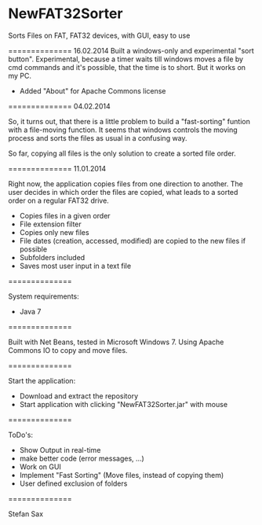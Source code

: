 NewFAT32Sorter 
==============

Sorts Files on FAT, FAT32 devices, with GUI, easy to use

==============
16.02.2014
Built a windows-only and experimental "sort button". Experimental, because a timer waits till windows moves a file by cmd commands and it's possible, that the time is to short. But it works on my PC.

- Added "About" for Apache Commons license

==============
04.02.2014

So, it turns out, that there is a little problem to build a "fast-sorting" funtion with a file-moving function. It seems that windows controls the moving process and sorts the files as usual in a confusing way.

So far, copying all files is the only solution to create a sorted file order.



==============
11.01.2014


Right now, the application copies files from one direction to another. The user 
decides in which order the files are copied, what leads to a sorted order on a 
regular FAT32 drive.


 - Copies files in a given order
 - File extension filter
 - Copies only new files
 - File dates (creation, accessed, modified) are copied to the new files if possible
 - Subfolders included
 - Saves most user input in a text file

==============

System requirements:
 - Java 7

==============

Built with Net Beans, tested in Microsoft Windows 7. 
Using Apache Commons IO to copy and move files.

==============

Start the application:
 - Download and extract the repository
 - Start application with clicking "NewFAT32Sorter.jar" with mouse
 
==============
 
 
 ToDo's:
  - Show Output in real-time
  - make better code (error messages, ...)
  - Work on GUI 
  - Implement "Fast Sorting" (Move files, instead of copying them)
  - User defined exclusion of folders
 
==============
 
 Stefan Sax
